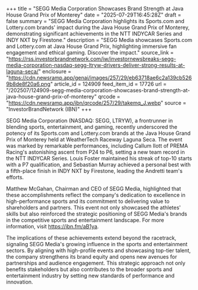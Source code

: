 +++
title = "SEGG Media Corporation Showcases Brand Strength at Java House Grand Prix of Monterey"
date = "2025-07-29T16:45:28Z"
draft = false
summary = "SEGG Media Corporation highlights its Sports.com and Lottery.com brands' impact during the Java House Grand Prix of Monterey, demonstrating significant achievements in the NTT INDYCAR Series and INDY NXT by Firestone."
description = "SEGG Media showcases Sports.com and Lottery.com at Java House Grand Prix, highlighting immersive fan engagement and ethical gaming. Discover the impact."
source_link = "https://rss.investorbrandnetwork.com/iw/investornewsbreaks-segg-media-corporation-nasdaq-segg-ltryw-drivers-deliver-strong-results-at-laguna-seca/"
enclosure = "https://cdn.newsramp.app/genai/images/257/29/eb63718ae6c2a139cb5269b8de8f20a6.png"
article_id = 124909
feed_item_id = 17726
url = "/202507/124909-segg-media-corporation-showcases-brand-strength-at-java-house-grand-prix-of-monterey"
qrcode = "https://cdn.newsramp.app/ibn/qrcode/257/29/takemq_J.webp"
source = "InvestorBrandNetwork (IBN)"
+++

<p>SEGG Media Corporation (NASDAQ: SEGG, LTRYW), a frontrunner in blending sports, entertainment, and gaming, recently underscored the potency of its Sports.com and Lottery.com brands at the Java House Grand Prix of Monterey held at WeatherTech Raceway Laguna Seca. The event was marked by remarkable performances, including Callum Ilott of PREMA Racing's astonishing ascent from P24 to P6, setting a new team record in the NTT INDYCAR Series. Louis Foster maintained his streak of top-10 starts with a P7 qualification, and Sebastian Murray achieved a personal best with a fifth-place finish in INDY NXT by Firestone, leading the Andretti team's efforts.</p><p>Matthew McGahan, Chairman and CEO of SEGG Media, highlighted that these accomplishments reflect the company's dedication to excellence in high-performance sports and its commitment to delivering value to shareholders and partners. This event not only showcased the athletes' skills but also reinforced the strategic positioning of SEGG Media's brands in the competitive sports and entertainment landscape. For more information, visit <a href='https://ibn.fm/aB1ya' rel='nofollow' target='_blank'>https://ibn.fm/aB1ya</a>.</p><p>The implications of these achievements extend beyond the racetrack, signaling SEGG Media's growing influence in the sports and entertainment sectors. By aligning with high-profile events and showcasing top-tier talent, the company strengthens its brand equity and opens new avenues for partnerships and audience engagement. This strategic approach not only benefits stakeholders but also contributes to the broader sports and entertainment industry by setting new standards of performance and innovation.</p>